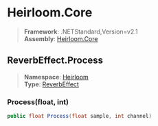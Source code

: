 # Heirloom.Core

> **Framework**: .NETStandard,Version=v2.1  
> **Assembly**: [Heirloom.Core][0]  

## ReverbEffect.Process

> **Namespace**: [Heirloom][0]  
> **Type**: [ReverbEffect][1]  

### Process(float, int)

```cs
public float Process(float sample, int channel)
```

[0]: ../Heirloom.Core.md
[1]: Heirloom.ReverbEffect.md
